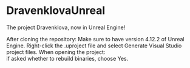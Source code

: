 # DravenklovaUnreal
The project Dravenklova, now in Unreal Engine!

After cloning the repository:
	Make sure to have version 4.12.2 of Unreal Engine.
	Right-click the .uproject file and select Generate Visual Studio project files.
	When opening the project: 		
		if asked whether to rebuild binaries, choose Yes.
